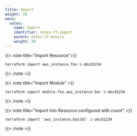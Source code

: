```yaml
---
title: Import
weight: 30
menu:
  notes:
    name: Import
    identifier: notes-tf-import
    parent: notes-tf-basics
    weight: 30
---
```


<!-- Import Resource -->
{{< note title="Import Resource">}}

```shell
terraform import aws_instance.foo i-abcd1234
```

{{< /note >}}

<!-- Import Module -->

{{< note title="Import Module" >}}

```shell
terraform import module.foo.aws_instance.bar i-abcd1234
```

{{< /note >}}

<!-- Import into Resource configured with count -->

{{< note title="Import into Resource configured with count" >}}

```shell
terraform import 'aws_instance.baz[0]' i-abcd1234
```

{{< /note >}}